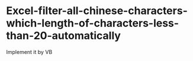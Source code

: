 # Excel-filter-all-chinese-characters-which-length-of-characters-less-than-20-automatically
Implement it by VB
